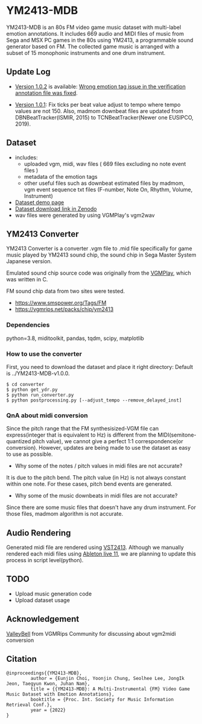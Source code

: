 # YM2413-MDB
YM2413-MDB is an 80s FM video game music dataset with multi-label emotion annotations. It includes 669 audio and MIDI files of music from Sega and MSX PC games in the 80s using YM2413, a programmable sound generator based on FM. The collected game music is arranged with a subset of 15 monophonic instruments and one drum instrument.

## Update Log
- [Version 1.0.2](https://zenodo.org/record/7520537) is available: [Wrong emotion tag issue in the verification annotation file was fixed](https://github.com/jech2/YM2413-MDB/issues/2).

- [Version 1.0.1](https://zenodo.org/record/7479134): Fix ticks per beat value adjust to tempo where tempo values are not 150. Also, madmom downbeat files are updated from DBNBeatTracker(ISMIR, 2015) to TCNBeatTracker(Newer one EUSIPCO, 2019).

## Dataset
- includes:
    - uploaded vgm, midi, wav files ( 669 files excluding no note event files )
    - metadata of the emotion tags
    - other useful files such as downbeat estimated files by madmom, vgm event sequence txt files (F-number, Note On, Rhythm, Volume, Instrument)
- [Dataset demo page](https://jech2.github.io/YM2413-MDB/)
- [Dataset download link in Zenodo](https://zenodo.org/record/6566363)
- wav files were generated by using VGMPlay's vgm2wav

## YM2413 Converter
YM2413 Converter is a converter .vgm file to .mid file specifically for game music played by YM2413 sound chip, the sound chip in Sega Master System Japanese version.

Emulated sound chip source code was originally from the [VGMPlay](https://github.com/vgmrips/vgmplay), which was written in C.

FM sound chip data from two sites were tested.  
- https://www.smspower.org/Tags/FM
- https://vgmrips.net/packs/chip/ym2413

### Dependencies
python=3.8, miditoolkit, pandas, tqdm, scipy, matplotlib

### How to use the converter
First, you need to download the dataset and place it right directory: Default is ../YM2413-MDB-v1.0.0.
```
$ cd converter
$ python get_ydr.py
$ python run_converter.py
$ python postprocessing.py [--adjust_tempo --remove_delayed_inst]

```
### QnA about midi conversion
Since the pitch range that the FM synthesisized-VGM file can express(integer that is equivalent to Hz) is different from the MIDI(semitone-quantized pitch value), 
we cannot give a perfect 1:1 correspondence(or conversion). However, updates are being made to use the dataset as easy to use as possible.

- Why some of the notes / pitch values in midi files are not accurate?

It is due to the pitch bend. The pitch value (in Hz) is not always constant within one note. For these cases, pitch bend events are generated.

- Why some of the music downbeats in midi files are not accurate?

Since there are some music files that doesn't have any drum instrument. For those files, madmom algorithm is not accurate.

## Audio Rendering
Generated midi file are rendered using [VST2413](http://www.keijiro.tokyo/vst2413/). Although we manually rendered each midi files using [Ableton live 11](https://www.ableton.com/), we are planning to update this process in script level(python).



## TODO
- Upload music generation code
- Upload dataset usage


## Acknowledgement
[ValleyBell](https://github.com/ValleyBell) from VGMRips Community for discussing about vgm2midi conversion


## Citation
```
@inproceedings{{YM2413-MDB},
         author = {Eunjin Choi, Yoonjin Chung, Seolhee Lee, JongIk Jeon, Taegyun Kwon, Juhan Nam},
         title = {{YM2413-MDB}: A Multi-Instrumental {FM} Video Game Music Dataset with Emotion Annotations},
         booktitle = {Proc. Int. Society for Music Information Retrieval Conf.},
         year = {2022}
}
```
